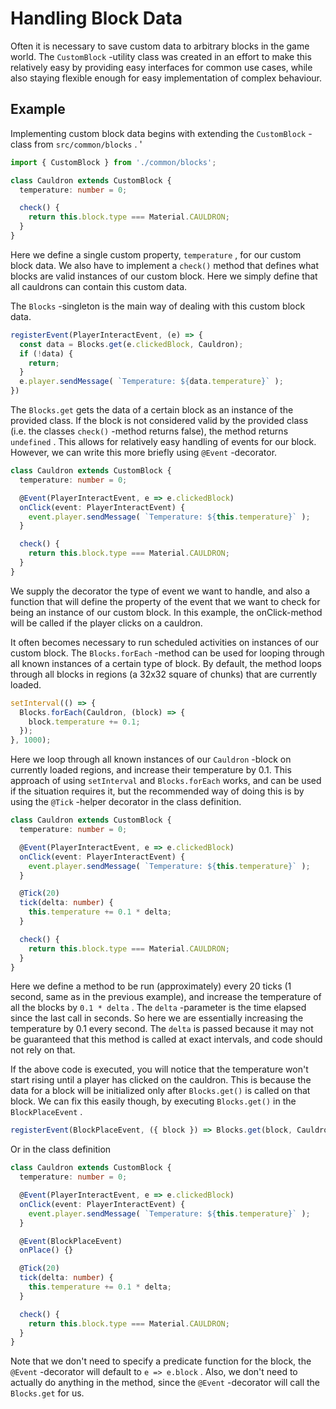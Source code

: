 # Handling Block Data

Often it is necessary to save custom data to arbitrary blocks in the game world.
The `CustomBlock` -utility class was created in an effort to make this relatively easy by
providing easy interfaces for common use cases, while also staying flexible enough for
easy implementation of complex behaviour.

## Example

Implementing custom block data begins with extending the `CustomBlock` -class from `src/common/blocks` . '

``` ts
import { CustomBlock } from './common/blocks';

class Cauldron extends CustomBlock {
  temperature: number = 0;

  check() {
    return this.block.type === Material.CAULDRON;
  }
}
```

Here we define a single custom property, `temperature` , for our custom block data. We also have to implement a `check()` method that defines what
blocks are valid instances of our custom block. Here we simply define that
all cauldrons can contain this custom data.

The `Blocks` -singleton is the main way of dealing with this custom block data.

``` ts
registerEvent(PlayerInteractEvent, (e) => {
  const data = Blocks.get(e.clickedBlock, Cauldron);
  if (!data) {
    return;
  }
  e.player.sendMessage( `Temperature: ${data.temperature}` );
})
```

The `Blocks.get` gets the data of a certain block as an instance of the provided class. If the block is not considered valid by the provided class (i.e. the classes `check()` -method returns false), the method returns `undefined` . This allows for relatively easy handling of events for our block. However, we can write this more briefly using `@Event` -decorator.

``` ts
class Cauldron extends CustomBlock {
  temperature: number = 0;

  @Event(PlayerInteractEvent, e => e.clickedBlock)
  onClick(event: PlayerInteractEvent) {
    event.player.sendMessage( `Temperature: ${this.temperature}` );
  }  

  check() {
    return this.block.type === Material.CAULDRON;
  }
}
```

We supply the decorator the type of event we want to handle, and also a function that will define the property of the event that we want to check for being an instance of our custom block. In this example, the onClick-method will be called if the player clicks on a cauldron.

It often becomes necessary to run scheduled activities on instances of our custom block. The `Blocks.forEach` -method can be used for looping through all known instances of a certain type of block. By default, the method loops through all blocks in regions (a 32x32 square of chunks) that are currently loaded.

``` ts
setInterval(() => {
  Blocks.forEach(Cauldron, (block) => {
    block.temperature += 0.1;
  });
}, 1000);
```

Here we loop through all known instances of our `Cauldron` -block on currently loaded regions, and increase their temperature by 0.1. This approach of using `setInterval` and `Blocks.forEach` works, and can be used if the situation requires it, but the recommended way of doing this is by using the `@Tick` -helper decorator in the class definition.

``` ts
class Cauldron extends CustomBlock {
  temperature: number = 0;

  @Event(PlayerInteractEvent, e => e.clickedBlock)
  onClick(event: PlayerInteractEvent) {
    event.player.sendMessage( `Temperature: ${this.temperature}` );
  }  

  @Tick(20)
  tick(delta: number) {
    this.temperature += 0.1 * delta;
  }

  check() {
    return this.block.type === Material.CAULDRON;
  }
}
```

Here we define a method to be run (approximately) every 20 ticks (1 second, same as in the previous example), and increase the temperature of all the blocks by `0.1 * delta` . The `delta` -parameter is the time elapsed since the last call in seconds. So here we are essentially increasing the temperature by 0.1 every second. The `delta` is passed because it may not be guaranteed that this method is called at exact intervals, and code should not rely on that.

If the above code is executed, you will notice that the temperature won't start rising until a player has clicked on the cauldron. This is because the data for a block will be initialized only after `Blocks.get()` is called on that block. We can fix this easily though, by executing `Blocks.get()` in the `BlockPlaceEvent` .

``` ts
registerEvent(BlockPlaceEvent, ({ block }) => Blocks.get(block, Cauldron));
```

Or in the class definition

``` ts
class Cauldron extends CustomBlock {
  temperature: number = 0;

  @Event(PlayerInteractEvent, e => e.clickedBlock)
  onClick(event: PlayerInteractEvent) {
    event.player.sendMessage( `Temperature: ${this.temperature}` );
  }

  @Event(BlockPlaceEvent)
  onPlace() {}

  @Tick(20)
  tick(delta: number) {
    this.temperature += 0.1 * delta;
  }

  check() {
    return this.block.type === Material.CAULDRON;
  }
}
```

Note that we don't need to specify a predicate function for the block, the `@Event` -decorator will default to `e => e.block` . Also, we don't need to actually do anything in the method, since the `@Event` -decorator will call the `Blocks.get` for us.

